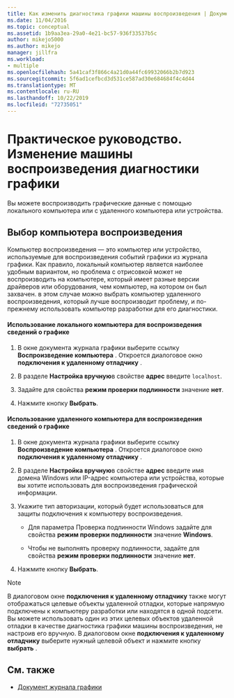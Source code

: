 ```yaml
---
title: Как изменить диагностика графики машины воспроизведения | Документация Майкрософт
ms.date: 11/04/2016
ms.topic: conceptual
ms.assetid: 1b9aa3ea-29a0-4e21-bc57-936f33537b5c
author: mikejo5000
ms.author: mikejo
manager: jillfra
ms.workload:
- multiple
ms.openlocfilehash: 5a41caf3f866c4a21d0a44fc69932066b2b7d923
ms.sourcegitcommit: 5f6ad1cefbcd3d531ce587ad30e684684f4c4d44
ms.translationtype: MT
ms.contentlocale: ru-RU
ms.lasthandoff: 10/22/2019
ms.locfileid: "72735051"
---
```

# <a name="how-to-change-the-graphics-diagnostics-playback-machine"></a>Практическое руководство. Изменение машины воспроизведения диагностики графики
Вы можете воспроизводить графические данные с помощью локального компьютера или с удаленного компьютера или устройства.

## <a name="choosing-a-playback-machine"></a>Выбор компьютера воспроизведения
 Компьютер воспроизведения — это компьютер или устройство, используемые для воспроизведения событий графики из журнала графики. Как правило, локальный компьютер является наиболее удобным вариантом, но проблема с отрисовкой может не воспроизводить на компьютере, который имеет разные версии драйверов или оборудования, чем компьютер, на котором он был захвачен. в этом случае можно выбрать компьютер удаленного воспроизведения, который лучше воспроизводит проблему, и по-прежнему использовать компьютер разработки для его диагностики.

#### <a name="to-use-the-local-machine-to-play-back-graphics-information"></a>Использование локального компьютера для воспроизведения сведений о графике

1. В окне документа журнала графики выберите ссылку **Воспроизведение компьютера** . Откроется диалоговое окно **подключения к удаленному отладчику** .

2. В разделе **Настройка вручную**в свойстве **адрес** введите `localhost`.

3. Задайте для свойства **режим проверки подлинности** значение **нет**.

4. Нажмите кнопку **Выбрать**.

#### <a name="to-use-a-remote-machine-to-play-back-graphics-information"></a>Использование удаленного компьютера для воспроизведения сведений о графике

1. В окне документа журнала графики выберите ссылку **Воспроизведение компьютера** . Откроется диалоговое окно **подключения к удаленному отладчику** .

2. В разделе **Настройка вручную**в свойстве **адрес** введите имя домена Windows или IP-адрес компьютера или устройства, которые вы хотите использовать для воспроизведения графической информации.

3. Укажите тип авторизации, который будет использоваться для защиты подключения к компьютеру воспроизведения.

    - Для параметра Проверка подлинности Windows задайте для свойства **режим проверки подлинности** значение **Windows**.

    - Чтобы не выполнять проверку подлинности, задайте для свойства **режим проверки подлинности** значение **нет**.

4. Нажмите кнопку **Выбрать**.

> [!NOTE]
> В диалоговом окне **подключения к удаленному отладчику** также могут отображаться целевые объекты удаленной отладки, которые напрямую подключены к компьютеру разработки или находятся в одной подсети. Вы можете использовать один из этих целевых объектов удаленной отладки в качестве диагностика графики машины воспроизведения, не настроив его вручную. В диалоговом окне **подключения к удаленному отладчику** выберите нужный целевой объект и нажмите кнопку **выбрать** .

## <a name="see-also"></a>См. также
- [Документ журнала графики](graphics-log-document.md)